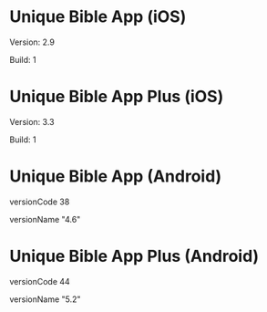 # Unique Bible App (iOS)
Version: 2.9

Build: 1

# Unique Bible App Plus (iOS)
Version: 3.3

Build: 1

# Unique Bible App (Android)
versionCode 38

versionName "4.6"

# Unique Bible App Plus (Android)
versionCode 44

versionName "5.2"
